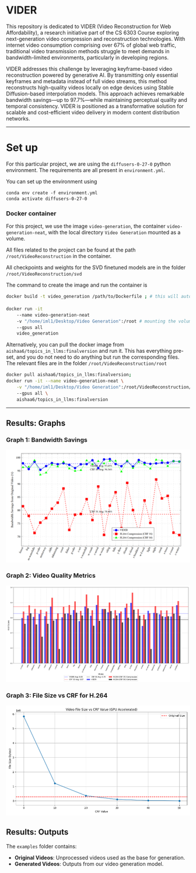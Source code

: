 # VIDER

This repository is dedicated to VIDER (Video Reconstruction for Web Affordability), a research initiative part of the CS 6303 Course exploring next-generation video compression and reconstruction technologies. With internet video consumption comprising over 67% of global web traffic, traditional video transmission methods struggle to meet demands in bandwidth-limited environments, particularly in developing regions.

VIDER addresses this challenge by leveraging keyframe-based video reconstruction powered by generative AI. By transmitting only essential keyframes and metadata instead of full video streams, this method reconstructs high-quality videos locally on edge devices using Stable Diffusion-based interpolation models. This approach achieves remarkable bandwidth savings—up to 97.7%—while maintaining perceptual quality and temporal consistency. VIDER is positioned as a transformative solution for scalable and cost-efficient video delivery in modern content distribution networks.

---

# Set up

For this particular project, we are using the `diffusers-0-27-0` python environment. The requirements are all present in `environment.yml`.

You can set up the environment using

```
conda env create -f environment.yml
conda activate diffusers-0-27-0
```

### Docker container

For this project, we use the image `video-generation`, the container `video-generation-neat`, with the local directory `Video Generation` mounted as a volume.

All files related to the project can be found at the path `/root/VideoReconstruction` in the container.

All checkpoints and weights for the SVD finetuned models are in the folder `/root/VideoReconstruction/svd`

The command to create the image and run the container is

```bash
docker build -t video_generation /path/to/Dockerfile ; # this will automaticaly set up the necessary envs

docker run -it
    --name video-generation-neat
    -v "/home/iml1/Desktop/Video Generation":/root # mounting the volume is optional
    --gpus all
    video_generation
```

Alternatively, you can pull the docker image from `aishaa6/topics_in_llms:finalversion` and run it. This has everything pre-set, and you do not need to do anything but run the corresponding files. The relevant files are in the folder `/root/VideoReconstruction/root`

```bash
docker pull aishaa6/topics_in_llms:finalversion;
docker run -it --name video-generation-neat \
    -v "/home/iml1/Desktop/Video Generation":/root/VideoReconstruction/root \ # mounting the volume is optional
    --gpus all \
    aishaa6/topics_in_llms:finalversion

```

---

## Results: Graphs

### Graph 1: Bandwidth Savings

![Graph 1](graphs/bandwidth_savings.png)

### Graph 2: Video Quality Metrics

![Graph 2](graphs/visil_comp.png)

### Graph 3: File Size vs CRF for H.264

![Graph 3](graphs/compression_analysis.png)

## Results: Outputs

The `examples` folder contains:

- **Original Videos**: Unprocessed videos used as the base for generation.
- **Generated Videos**: Outputs from our video generation model.
